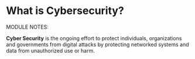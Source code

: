 # What is Cybersecurity?
MODULE NOTES:

**Cyber Security** is the ongoing effort to protect individuals, organizations and governments from digital attacks by protecting networked systems and data from unauthorized use or harm.
